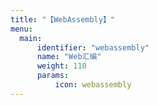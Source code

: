 ```yaml
---
title: "【WebAssembly】"
menu:
  main:
      identifier: "webassembly"
      name: "Web汇编"
      weight: 110
      params:
          icon: webassembly
---
```

